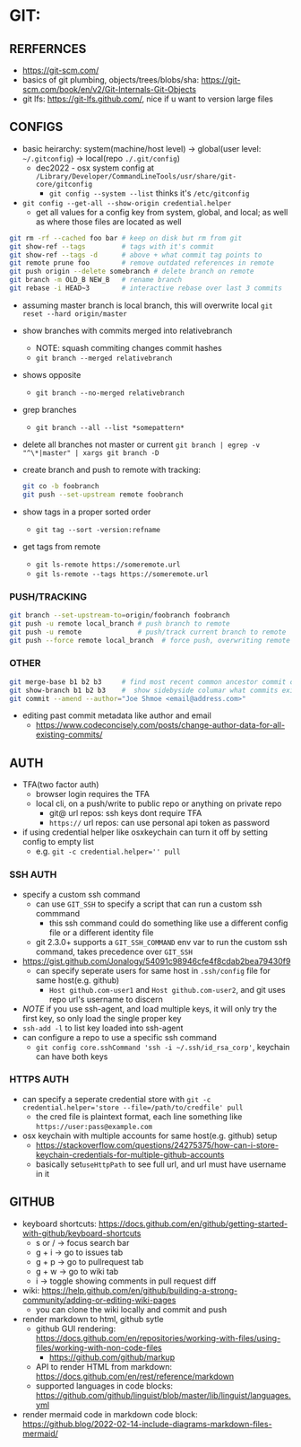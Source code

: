 # GIT:
## RERFERNCES
- https://git-scm.com/
- basics of git plumbing, objects/trees/blobs/sha: https://git-scm.com/book/en/v2/Git-Internals-Git-Objects
- git lfs: https://git-lfs.github.com/, nice if u want to version large files


## CONFIGS
- basic heirarchy: system(machine/host level) -> global(user level: `~/.gitconfig`) -> local(repo `./.git/config`)
    - dec2022 - osx system config at `/Library/Developer/CommandLineTools/usr/share/git-core/gitconfig`
        - `git config --system --list` thinks it's `/etc/gitconfig`
- `git config --get-all --show-origin credential.helper`
    - get all values for a config key from system, global, and local; as well as where those files are located as well

```sh
git rm -rf --cached foo bar # keep on disk but rm from git
git show-ref --tags         # tags with it's commit
git show-ref --tags -d      # above + what commit tag points to
git remote prune foo        # remove outdated references in remote
git push origin --delete somebranch # delete branch on remote
git branch -m OLD_B NEW_B   # rename branch
git rebase -i HEAD~3        # interactive rebase over last 3 commits
```

- assuming master branch is local branch, this will overwrite local
    `git reset --hard origin/master`

- show branches with commits merged into relativebranch
    - NOTE: squash commiting changes commit hashes
    - `git branch --merged relativebranch`
- shows opposite
    - `git branch --no-merged relativebranch`
- grep branches
    - `git branch --all --list *somepattern*`

- delete all branches not master or current
    `git branch | egrep -v "^\*|master" | xargs git branch -D`

- create branch and push to remote with tracking:
    ```sh
    git co -b foobranch
    git push --set-upstream remote foobranch
    ```

- show tags in a proper sorted order
    - `git tag --sort -version:refname`

- get tags from remote
    - `git ls-remote https://someremote.url`
    - `git ls-remote --tags https://someremote.url`

### PUSH/TRACKING
```sh
git branch --set-upstream-to=origin/foobranch foobranch
git push -u remote local_branch # push branch to remote
git push -u remote              # push/track current branch to remote
git push --force remote local_branch  # force push, overwriting remote branch
```

### OTHER
```sh
git merge-base b1 b2 b3     # find most recent common ancestor commit of n branches
git show-branch b1 b2 b3    #  show sidebyside columar what commits exist in each branch
git commit --amend --author="Joe Shmoe <email@address.com>"
```
- editing past commit metadata like author and email
    - https://www.codeconcisely.com/posts/change-author-data-for-all-existing-commits/

## AUTH
- TFA(two factor auth)
    - browser login requires the TFA
    - local cli, on a push/write to public repo or anything on private repo
        - git@ url repos: ssh keys dont require TFA
        - `https://` url repos: can use personal api token as password
- if using credential helper like osxkeychain can turn it off by setting config to empty list
    - e.g. `git -c credential.helper='' pull`
### SSH AUTH
- specify a custom ssh command
    - can use `GIT_SSH` to specify a script that can run a custom ssh commmand
        - this ssh command could do something like use a different config file or a different identity file
    - git 2.3.0+ supports a `GIT_SSH_COMMAND` env var to run the custom ssh command, takes precedence over `GIT_SSH`
- https://gist.github.com/Jonalogy/54091c98946cfe4f8cdab2bea79430f9
    - can specify seperate users for same host in `.ssh/config` file for same host(e.g. github)
        - `Host github.com-user1` and `Host github.com-user2`, and git uses repo url's username to discern
- *NOTE* if you use ssh-agent, and load multiple keys, it will only try the first key, so only load the single proper key
- `ssh-add -l` to list key loaded into ssh-agent
- can configure a repo to use a specific ssh command
    - `git config core.sshCommand 'ssh -i ~/.ssh/id_rsa_corp'`, keychain can have both keys
### HTTPS AUTH
- can specify a seperate credential store with `git -c credential.helper='store --file=/path/to/credfile' pull`
    - the cred file is plaintext format, each line something like `https://user:pass@example.com`
- osx keychain with multiple accounts for same host(e.g. github) setup
    - https://stackoverflow.com/questions/24275375/how-can-i-store-keychain-credentials-for-multiple-github-accounts
    - basically set`useHttpPath` to see full url, and url must have username in it

## GITHUB
- keyboard shortcuts: https://docs.github.com/en/github/getting-started-with-github/keyboard-shortcuts
    - s or /  ->  focus search bar
    - g + i -> go to issues tab
    - g + p -> go to pullrequest tab
    - g + w -> go to wiki tab
    - i  -> toggle showing comments in pull request diff
- wiki: https://help.github.com/en/github/building-a-strong-community/adding-or-editing-wiki-pages
    - you can clone the wiki locally and commit and push
- render markdown to html, github sytle
    - github GUI rendering: https://docs.github.com/en/repositories/working-with-files/using-files/working-with-non-code-files
        - https://github.com/github/markup
    - API to render HTML from markdown: https://docs.github.com/en/rest/reference/markdown
    - supported languages in code blocks: https://github.com/github/linguist/blob/master/lib/linguist/languages.yml
- render mermaid code in markdown code block: https://github.blog/2022-02-14-include-diagrams-markdown-files-mermaid/
